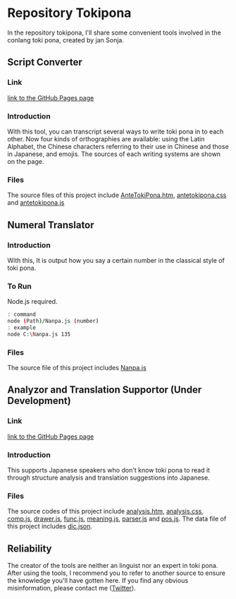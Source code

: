 # Repository Tokipona
In the repository tokipona, I'll share some convenient tools involved in the conlang toki pona, created by jan Sonja.

## Script Converter
### Link
[link to the GitHub Pages page](https://notolite.github.io/tokipona/AnteTokiPona.htm) 
### Introduction
With this tool, you can transcript several ways to write toki pona in to each other. Now four kinds of orthographies are available: using the Latin Alphabet, the Chinese characters referring to their use in Chinese and those in Japanese, and emojis. The sources of each writing systems are shown on the page.
### Files
The source files of this project include [AnteTokiPona.htm](https://github.com/notolite/tokipona/blob/master/AnteTokiPona.htm), [antetokipona.css](https://github.com/notolite/tokipona/blob/master/antetokipona.css) and [antetokipona.js](https://github.com/notolite/tokipona/blob/master/antetokipona.js)

## Numeral Translator
### Introduction
With this, It is output how you say a certain number in the classical style of toki pona.
### To Run
Node.js required.
```bash
: command
node (Path)/Nanpa.js (number)
: example
node C:\Nanpa.js 135
```
### Files
The source file of this project includes [Nanpa.js](https://github.com/notolite/tokipona/blob/master/Nanpa.js)

## Analyzor and Translation Supportor (Under Development)
### Link
[link to the GitHub Pages page](https://notolite.github.io/tokipona/analysis.htm) 
### Introduction
This supports Japanese speakers who don't know toki pona to read it through structure analysis and translation suggestions into Japanese.
### Files
The source codes of this project include [analysis.htm](https://github.com/notolite/tokipona/blob/master/analysis.htm), [analysis.css](https://github.com/notolite/tokipona/blob/master/analysis.css), [comp.js](https://github.com/notolite/tokipona/blob/master/comp.js), [drawer.js](https://github.com/notolite/tokipona/blob/master/drawer.js), [func.js](https://github.com/notolyte/tokipona/blob/master/func.js), [meaning.js](https://github.com/notolyte/tokipona/blob/master/meaning.js), [parser.js](https://github.com/notolyte/tokipona/blob/master/parser.js) and [pos.js](https://github.com/notolyte/tokipona/blob/master/pos.js). The data file of this project includes [dic.json](https://github.com/notolyte/tokipona/blob/master/dic.json).

## Reliability
The creator of the tools are neither an linguist nor an expert in toki pona. After using the tools, I recommend you to refer to another source to ensure the knowledge you'll have gotten here. If you find any obvious misinformation, please contact me ([Twitter](https://twitter.com/notolyte)). 
